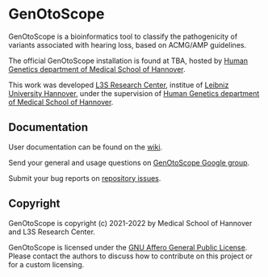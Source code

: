 # GenOtoScope

GenOtoScope is a bioinformatics tool to classify the pathogenicity of variants associated with hearing loss, based on ACMG/AMP guidelines.

The official GenOtoScope installation is found at TBA, hosted by [Human Genetics department of Medical School of Hannover](https://www.mhh.de/en/human-genetics).

This work was developed [L3S Research Center](https://www.l3s.de/en), institue of [Leibniz University Hannover](https://www.uni-hannover.de/en/), under the supervision of [Human Genetics department of Medical School of Hannover](https://www.mhh.de/en/human-genetics).


## Documentation

User documentation can be found on the [wiki](https://github.com/damianosmel/genotoscope_wiki/wiki).

Send your general and usage questions on [GenOtoScope Google group](https://groups.google.com/g/genotoscope/).

Submit your bug reports on [repository issues](https://github.com/damianosmel/GenOtoScope/issues).


## Copyright

GenOtoScope is copyright (c) 2021-2022 by Medical School of Hannover and L3S Research Center.

GenOtoScope is licensed under the [GNU Affero General Public License](http://www.gnu.org/licenses/agpl-3.0.html).
Please contact the authors to discuss how to contribute on this project or for a custom licensing.
